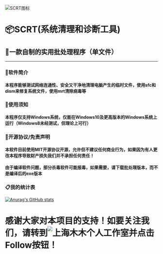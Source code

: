 ![SCRT图标](icon.ico) 

# 📦SCRT(系统清理和诊断工具)
## 🚀一款自制的实用批处理程序（单文件）

<hr>

### 🌟软件简介
#### 本程序能够测试网络连通性、安全又干净地清理电脑产生的临时文件，使用sfc和dism来修复系统文件，使用mrt清除病毒等
### 🔗使用须知
#### 本程序仅支持Windows系统，仅能在Windows10及更高版本的Windows系统上运行（Windows8未经测试，但理论上可行）
### 📝开源协议/免责声明
#### 本软件目前使用MIT开源协议开源，允许但不建议任何商业行为，如果因为有人更改本程序导致财产损失我们并不承担任何责任！
#### 由于编译软件问题，部分杀毒软件可能报毒，如果需要，请下载批处理版本，而不是编译后的exe版本
### 📋我的统计表
[![Anurag's GitHub stats](https://github-readme-stats.vercel.app/api?username=small-lin-jam&show_icons=true&theme=gruvbox&locale=cn)](https://github.com/anuraghazra/github-readme-stats)

# 感谢大家对本项目的支持！如要关注我们，请转到![上海木木个人工作室](https://github.com/StevenLinStudio)并点击Follow按钮！
